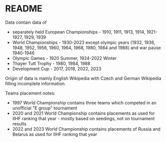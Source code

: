 # README

Data contain data of
- separately held European Championships  - 1910, 1911, 1913, 1914, 1921-1927, 1929, 1939
- World Championships - 1930-2023 except olympic years (1932, 1936, 1948, 1952, 1956, 1960, 1964, 1968, 1980, 1984 and 1988) and war pause 1940-1946
- Olympic Games - 1920 Summer, 1924-2022 Winter
- Thayer Tutt Trophy - 1980, 1984, 1988
- Development Cup - 2017, 2018, 2022, 2023

Origin of data is mainly English Wikipedia with Czech and German Wikipedia filling incomplete information.

Teams placement notes:
- 1997 World Championship contains three teams which competed in an unofficial "E group" tournament
- 2020 and 2021 World Championship contains placements as used for IIHF ranking that year - mostly based on seedings, not on tournament results
- 2022 and 2023 World Championship contains placements of Russia and Belarus as used for IIHF ranking that year
